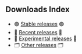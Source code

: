 ## Downloads Index

- 🟢 [Stable releases](#stable-releases) 🟢
- 🧪 [Recent releases](#recent-releases) 🧪
- 🧬 [Experimental releases](#experimental-releases) 🧬
- 🗂️ [Other releases](#other-releases) 🗂️
